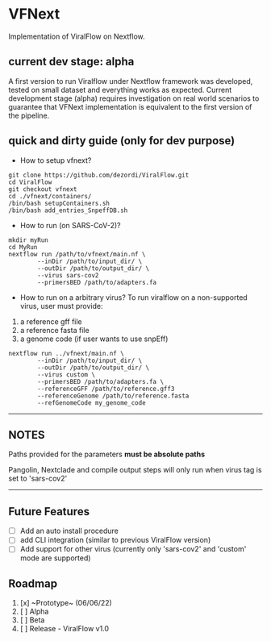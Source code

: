 # VFNext

Implementation of ViralFlow on Nextflow.

## current dev stage: alpha
A first version to run Viralflow under Nextflow framework was developed, tested on small dataset and everything works as expected.
Current development stage (alpha) requires investigation on real world scenarios to guarantee that VFNext implementation is equivalent to the first version of the pipeline.

## quick and dirty guide (only for dev purpose)

* How to setup vfnext?

```{bash}
git clone https://github.com/dezordi/ViralFlow.git
cd ViralFlow
git checkout vfnext
cd ./vfnext/containers/
/bin/bash setupContainers.sh
/bin/bash add_entries_SnpeffDB.sh 
```

* How to run (on SARS-CoV-2)?

```{bash}
mkdir myRun
cd MyRun
nextflow run /path/to/vfnext/main.nf \
        --inDir /path/to/input_dir/ \
        --outDir /path/to/output_dir/ \
        --virus sars-cov2
        --primersBED /path/to/adapters.fa
```

* How to run on a arbitrary virus?
To run viralflow on a non-supported virus, user must provide:
1. a reference gff file
2. a reference fasta file
3. a genome code (if user wants to use snpEff)

```{bash}
nextflow run ../vfnext/main.nf \
        --inDir /path/to/input_dir/ \
        --outDir /path/to/output_dir/ \
        --virus custom \
        --primersBED /path/to/adapters.fa \
        --referenceGFF /path/to/reference.gff3
        --referenceGenome /path/to/reference.fasta
        --refGenomeCode my_genome_code
```

---
## NOTES
Paths provided for the parameters **must be absolute paths**

Pangolin, Nextclade and compile output steps will only run when virus tag is set to 'sars-cov2'

---
## Future Features
- [ ] Add an auto install procedure
- [ ] add CLI integration (similar to previous ViralFlow version)
- [ ] Add support for other virus (currently only 'sars-cov2' and 'custom' mode are supported)

## Roadmap
1. [x] ~Prototype~ (06/06/22)
2. [ ] Alpha
3. [ ] Beta
4. [ ] Release - ViralFlow v1.0
